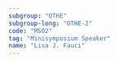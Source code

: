 ```yaml
---
subgroup: "OTHE"
subgroup-long: "OTHE-2"
code: "MS02"
tag: "Minisymposium Speaker"
name: "Lisa J. Fauci"
---
```

